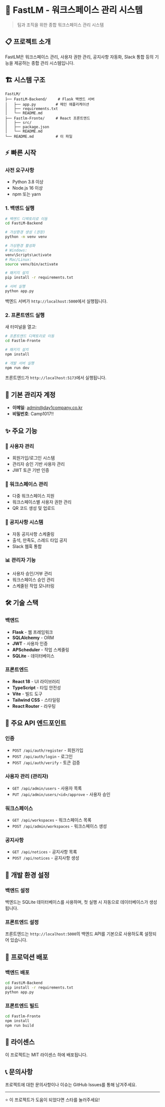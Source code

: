 # 🚀 FastLM - 워크스페이스 관리 시스템

> 팀과 조직을 위한 종합 워크스페이스 관리 시스템

## 📋 프로젝트 소개

FastLM은 워크스페이스 관리, 사용자 권한 관리, 공지사항 자동화, Slack 통합 등의 기능을 제공하는 종합 관리 시스템입니다.

## 🏗️ 시스템 구조

```
FastLM/
├── FastLM-Backend/     # Flask 백엔드 서버
│   ├── app.py         # 메인 애플리케이션
│   ├── requirements.txt
│   └── README.md
├── Fastlm-Fronte/     # React 프론트엔드
│   ├── src/
│   ├── package.json
│   └── README.md
└── README.md          # 이 파일
```

## ⚡ 빠른 시작

### 사전 요구사항
- Python 3.8 이상
- Node.js 16 이상
- npm 또는 yarn

### 1. 백엔드 실행

```bash
# 백엔드 디렉토리로 이동
cd FastLM-Backend

# 가상환경 생성 (권장)
python -m venv venv

# 가상환경 활성화
# Windows:
venv\Scripts\activate
# Mac/Linux:
source venv/bin/activate

# 패키지 설치
pip install -r requirements.txt

# 서버 실행
python app.py
```

백엔드 서버가 `http://localhost:5000`에서 실행됩니다.

### 2. 프론트엔드 실행

새 터미널을 열고:

```bash
# 프론트엔드 디렉토리로 이동
cd Fastlm-Fronte

# 패키지 설치
npm install

# 개발 서버 실행
npm run dev
```

프론트엔드가 `http://localhost:5173`에서 실행됩니다.

## 🔑 기본 관리자 계정

- **이메일**: admin@day1company.co.kr
- **비밀번호**: Camp1017!!

## ✨ 주요 기능

### 🔐 사용자 관리
- 회원가입/로그인 시스템
- 관리자 승인 기반 사용자 관리
- JWT 토큰 기반 인증

### 🏢 워크스페이스 관리
- 다중 워크스페이스 지원
- 워크스페이스별 사용자 권한 관리
- QR 코드 생성 및 업로드

### 📢 공지사항 시스템
- 자동 공지사항 스케줄링
- 출석, 만족도, 스레드 타입 공지
- Slack 웹훅 통합

### 📊 관리자 기능
- 사용자 승인/거부 관리
- 워크스페이스 승인 관리
- 스케줄된 작업 모니터링

## 🛠 기술 스택

### 백엔드
- **Flask** - 웹 프레임워크
- **SQLAlchemy** - ORM
- **JWT** - 사용자 인증
- **APScheduler** - 작업 스케줄링
- **SQLite** - 데이터베이스

### 프론트엔드
- **React 18** - UI 라이브러리
- **TypeScript** - 타입 안전성
- **Vite** - 빌드 도구
- **Tailwind CSS** - 스타일링
- **React Router** - 라우팅

## 📁 주요 API 엔드포인트

### 인증
- `POST /api/auth/register` - 회원가입
- `POST /api/auth/login` - 로그인
- `POST /api/auth/verify` - 토큰 검증

### 사용자 관리 (관리자)
- `GET /api/admin/users` - 사용자 목록
- `PUT /api/admin/users/<id>/approve` - 사용자 승인

### 워크스페이스
- `GET /api/workspaces` - 워크스페이스 목록
- `POST /api/admin/workspaces` - 워크스페이스 생성

### 공지사항
- `GET /api/notices` - 공지사항 목록
- `POST /api/notices` - 공지사항 생성

## 🔧 개발 환경 설정

### 백엔드 설정
백엔드는 SQLite 데이터베이스를 사용하며, 첫 실행 시 자동으로 데이터베이스가 생성됩니다.

### 프론트엔드 설정
프론트엔드는 `http://localhost:5000`의 백엔드 API를 기본으로 사용하도록 설정되어 있습니다.

## 🚀 프로덕션 배포

### 백엔드 배포
```bash
cd FastLM-Backend
pip install -r requirements.txt
python app.py
```

### 프론트엔드 빌드
```bash
cd Fastlm-Fronte
npm install
npm run build
```

## 📝 라이센스

이 프로젝트는 MIT 라이센스 하에 배포됩니다.

## 📞 문의사항

프로젝트에 대한 문의사항이나 이슈는 GitHub Issues를 통해 남겨주세요.

---

⭐ 이 프로젝트가 도움이 되었다면 스타를 눌러주세요! 